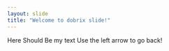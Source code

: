 ```yaml
---
layout: slide
title: "Welcome to dobrix slide!"
---
```

Here Should Be my text
Use the left arrow to go back!
